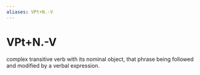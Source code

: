 ```yaml
---
aliases: VPt+N.-V
---
```

# VPt+N.-V

complex transitive verb with its nominal object, that phrase being followed and modified by a verbal expression.